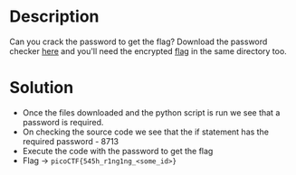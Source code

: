 # Description
Can you crack the password to get the flag? Download the password checker [here](https://artifacts.picoctf.net/c/12/level1.py) and you'll need the encrypted [flag](https://artifacts.picoctf.net/c/12/level1.flag.txt.enc) in the same directory too.

# Solution
- Once the files downloaded and the python script is run we see that a password is required.
- On checking the source code we see that the if statement has the required password - 8713
- Execute the code with the password to get the flag
- Flag -> `picoCTF{545h_r1ng1ng_<some_id>}`